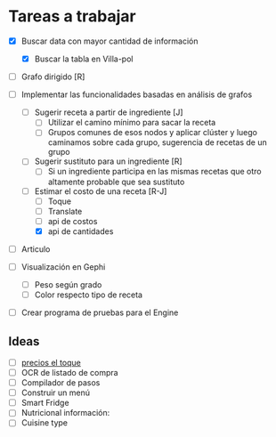# Tareas a trabajar 

- [x] Buscar data con mayor cantidad de información 

  - [x] Buscar la tabla en Villa-pol

- [ ] Grafo dirigido [R]

- [ ] Implementar las funcionalidades basadas en análisis de grafos 

  - [ ] Sugerir receta a partir de ingrediente [J]
    - [ ] Utilizar el camino mínimo para sacar la receta 
    - [ ] Grupos comunes de esos nodos y aplicar clúster y luego caminamos sobre cada grupo, sugerencia de recetas de un grupo 
  - [ ] Sugerir sustituto para un ingrediente [R]
    - [ ] Si un ingrediente participa en las mismas recetas que otro altamente probable que sea sustituto
  - [ ] Estimar el costo de una receta [R-J]
    - [ ] Toque
    - [ ] Translate 
    - [ ] api de costos
    - [x] api de cantidades

- [ ] Articulo 

- [ ] Visualización en Gephi 

  - [ ] Peso según grado 
  - [ ] Color respecto tipo de receta 

- [ ] Crear programa de pruebas para el Engine

  



## Ideas 

- [ ] [precios el toque](https://precio-alimentos.eltoque.com/)
- [ ] OCR de listado de compra 
- [ ] Compilador de pasos 
- [ ] Construir un menú 
- [ ] Smart Fridge
- [ ] Nutricional información: 
- [ ] Cuisine type
